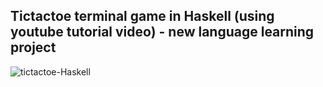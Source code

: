 ## Tictactoe terminal game in Haskell (using youtube tutorial video) - new language learning project

![tictactoe-Haskell](https://github.com/WiktorB2004/TicTacToe-Haskell/assets/62223421/d92eb8e6-04c1-46b6-bec4-7f9a45f2a446)
